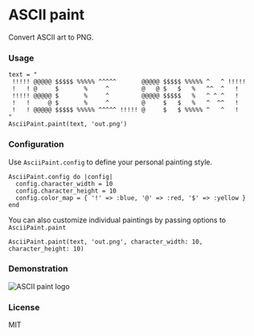 # ASCII paint

Convert ASCII art to PNG.

### Usage

    text = "
     !!!!! @@@@@ $$$$$ %%%%% ^^^^^       @@@@@ $$$$$ %%%%% ^   ^ !!!!! 
     !   ! @     $       %     ^         @   @ $   $   %   ^^  ^   !   
     !!!!! @@@@@ $       %     ^         @@@@@ $$$$$   %   ^ ^ ^   !   
     !   !     @ $       %     ^         @     $   $   %   ^  ^^   !   
     !   ! @@@@@ $$$$$ %%%%% ^^^^^ !!!!! @     $   $ %%%%% ^   ^   !   
    "
    AsciiPaint.paint(text, 'out.png')

### Configuration

Use `AsciiPaint.config` to define your personal painting style.

    AsciiPaint.config do |config|
      config.character_width = 10
      config.character_height = 10
      config.color_map = { '!' => :blue, '@' => :red, '$' => :yellow }
    end

You can also customize individual paintings by passing options to `AsciiPaint.paint`

    AsciiPaint.paint(text, 'out.png', character_width: 10, character_height: 10)

### Demonstration

![ASCII paint logo](https://raw.github.com/nate00/ascii_paint/master/logo.gif)

### License

MIT
